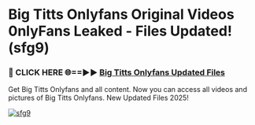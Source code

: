 # Big Titts Onlyfans Original Videos 0nlyFans Leaked - Files Updated! (sfg9)

<h3>🔴 CLICK HERE 🌐==►► <a href="https://tinyurl.com/3hn5wdd3" rel="nofollow">Big Titts Onlyfans Updated Files</a></h3>

Get Big Titts Onlyfans and all content. Now you can access all videos and pictures of Big Titts Onlyfans. New Updated Files 2025!

[![sfg9](https://i.imgur.com/4HnBqBT.gif)](https://tinyurl.com/3hn5wdd3)
